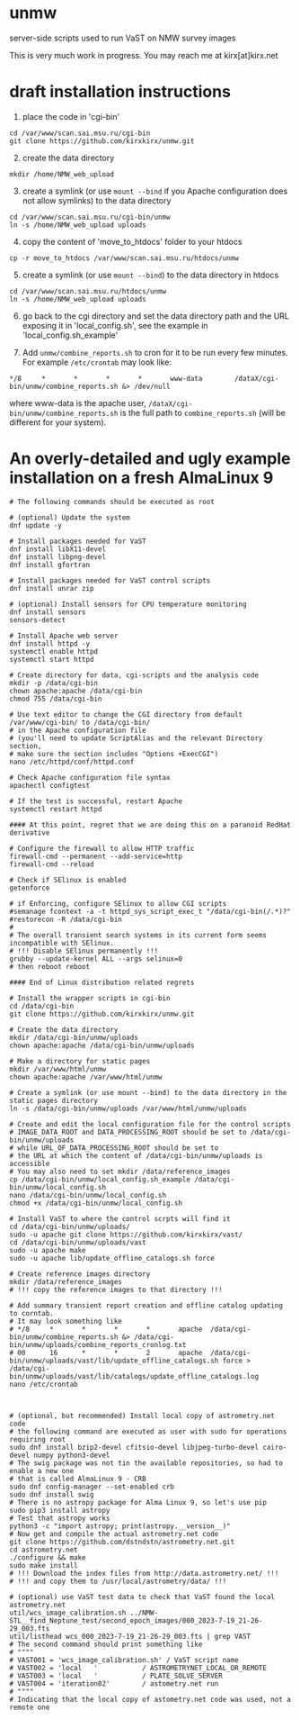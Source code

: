 # unmw
server-side scripts used to run VaST on NMW survey images

This is very much work in progress. You may reach me at kirx[at]kirx.net

# draft installation instructions

 1. place the code in 'cgi-bin'
````
cd /var/www/scan.sai.msu.ru/cgi-bin
git clone https://github.com/kirxkirx/unmw.git
````
 2. create the data directory
````
mkdir /home/NMW_web_upload
````
 3. create a symlink (or use `mount --bind` if you Apache configuration does
not allow symlinks) to the data directory
````
cd /var/www/scan.sai.msu.ru/cgi-bin/unmw
ln -s /home/NMW_web_upload uploads
````
 4. copy the content of 'move_to_htdocs' folder to your htdocs
````
cp -r move_to_htdocs /var/www/scan.sai.msu.ru/htdocs/unmw
````
 5. create a symlink (or use `mount --bind`) to the data directory in htdocs
````
cd /var/www/scan.sai.msu.ru/htdocs/unmw
ln -s /home/NMW_web_upload uploads
````
 6. go back to the cgi directory and set the data directory path and the URL exposing it in 
'local_config.sh', see the example in 'local_config.sh_example'

 7. Add `unmw/combine_reports.sh` to cron for it to be run every few minutes. For example `/etc/crontab` may look like:
 ````
*/8     *       *       *       *       www-data        /dataX/cgi-bin/unmw/combine_reports.sh &> /dev/null
 ````
where www-data is the apache user, `/dataX/cgi-bin/unmw/combine_reports.sh` is the full path to `combine_reports.sh` (will be different for your system).

# An overly-detailed and ugly example installation on a fresh AlmaLinux 9
````
# The following commands should be executed as root

# (optional) Update the system
dnf update -y

# Install packages needed for VaST
dnf install libX11-devel
dnf install libpng-devel
dnf install gfortran

# Install packages needed for VaST control scripts
dnf install unrar zip

# (optional) Install sensors for CPU temperature monitoring
dnf install sensors
sensors-detect

# Install Apache web server
dnf install httpd -y
systemctl enable httpd
systemctl start httpd

# Create directory for data, cgi-scripts and the analysis code
mkdir -p /data/cgi-bin
chown apache:apache /data/cgi-bin
chmod 755 /data/cgi-bin

# Use text editor to change the CGI directory from default /var/www/cgi-bin/ to /data/cgi-bin/
# in the Apache configuration file 
# (you'll need to update ScriptAlias and the relevant Directory section, 
# make sure the section includes "Options +ExecCGI")
nano /etc/httpd/conf/httpd.conf

# Check Apache configuration file syntax
apachectl configtest

# If the test is successful, restart Apache
systemctl restart httpd

#### At this point, regret that we are doing this on a paranoid RedHat derivative

# Configure the firewall to allow HTTP traffic
firewall-cmd --permanent --add-service=http
firewall-cmd --reload

# Check if SElinux is enabled
getenforce

# if Enforcing, configure SElinux to allow CGI scripts
#semanage fcontext -a -t httpd_sys_script_exec_t "/data/cgi-bin(/.*)?"
#restorecon -R /data/cgi-bin
#
# The overall transient search systems in its current form seems incompatible with SElinux.
# !!! Disable SElinux permanently !!!
grubby --update-kernel ALL --args selinux=0
# then reboot reboot

#### End of Linux distribution related regrets

# Install the wrapper scripts in cgi-bin
cd /data/cgi-bin
git clone https://github.com/kirxkirx/unmw.git

# Create the data directory
mkdir /data/cgi-bin/unmw/uploads
chown apache:apache /data/cgi-bin/unmw/uploads

# Make a directory for static pages
mkdir /var/www/html/unmw
chown apache:apache /var/www/html/unmw

# Create a symlink (or use mount --bind) to the data directory in the static pages directory
ln -s /data/cgi-bin/unmw/uploads /var/www/html/unmw/uploads

# Create and edit the local configuration file for the control scripts
# IMAGE_DATA_ROOT and DATA_PROCESSING_ROOT should be set to /data/cgi-bin/unmw/uploads
# while URL_OF_DATA_PROCESSING_ROOT should be set to 
# the URL at which the content of /data/cgi-bin/unmw/uploads is accessible
# You may also need to set mkdir /data/reference_images
cp /data/cgi-bin/unmw/local_config.sh_example /data/cgi-bin/unmw/local_config.sh
nano /data/cgi-bin/unmw/local_config.sh
chmod +x /data/cgi-bin/unmw/local_config.sh

# Install VaST to where the control scrpts will find it
cd /data/cgi-bin/unmw/uploads/
sudo -u apache git clone https://github.com/kirxkirx/vast/
cd /data/cgi-bin/unmw/uploads/vast
sudo -u apache make
sudo -u apache lib/update_offline_catalogs.sh force

# Create reference images directory
mkdir /data/reference_images
# !!! copy the reference images to that directory !!!

# Add summary transient report creation and offline catalog updating to corntab.
# It may look something like
# */8     *       *       *       *       apache  /data/cgi-bin/unmw/combine_reports.sh &> /data/cgi-bin/unmw/uploads/combine_reports_cronlog.txt
# 00      16      *       *       2       apache  /data/cgi-bin/unmw/uploads/vast/lib/update_offline_catalogs.sh force > /data/cgi-bin/unmw/uploads/vast/lib/catalogs/update_offline_catalogs.log
nano /etc/crontab



# (optional, but recommended) Install local copy of astrometry.net code
# the following command are executed as user with sudo for operations requiring root
sudo dnf install bzip2-devel cfitsio-devel libjpeg-turbo-devel cairo-devel numpy python3-devel
# The swig package was not tin the available repositories, so had to enable a new one
# that is called AlmaLinux 9 - CRB
sudo dnf config-manager --set-enabled crb
sudo dnf install swig
# There is no astropy package for Alma Linux 9, so let's use pip
sudo pip3 install astropy
# Test that astropy works
python3 -c "import astropy; print(astropy.__version__)"
# Now get and compile the actual astrometry.net code
git clone https://github.com/dstndstn/astrometry.net.git
cd astrometry.net
./configure && make
sudo make install
# !!! Download the index files from http://data.astrometry.net/ !!!
# !!! and copy them to /usr/local/astrometry/data/ !!!

# (optional) use VaST test data to check that VaST found the local astrometry.net
util/wcs_image_calibration.sh ../NMW-STL__find_Neptune_test/second_epoch_images/000_2023-7-19_21-26-29_003.fts
util/listhead wcs_000_2023-7-19_21-26-29_003.fts | grep VAST
# The second command should print something like 
# """"
# VAST001 = 'wcs_image_calibration.sh' / VaST script name
# VAST002 = 'local   '           / ASTROMETRYNET_LOCAL_OR_REMOTE
# VAST003 = 'local   '           / PLATE_SOLVE_SERVER
# VAST004 = 'iteration02'        / astometry.net run
# """"
# Indicating that the local copy of astometry.net code was used, not a remote one


````
